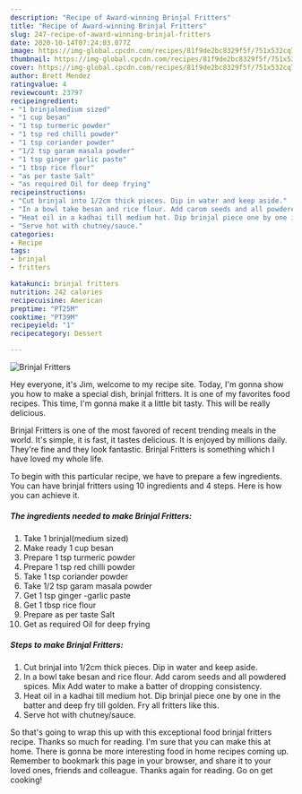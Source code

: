 ```yaml
---
description: "Recipe of Award-winning Brinjal Fritters"
title: "Recipe of Award-winning Brinjal Fritters"
slug: 247-recipe-of-award-winning-brinjal-fritters
date: 2020-10-14T07:24:03.077Z
image: https://img-global.cpcdn.com/recipes/81f9de2bc8329f5f/751x532cq70/brinjal-fritters-recipe-main-photo.jpg
thumbnail: https://img-global.cpcdn.com/recipes/81f9de2bc8329f5f/751x532cq70/brinjal-fritters-recipe-main-photo.jpg
cover: https://img-global.cpcdn.com/recipes/81f9de2bc8329f5f/751x532cq70/brinjal-fritters-recipe-main-photo.jpg
author: Brett Mendez
ratingvalue: 4
reviewcount: 23797
recipeingredient:
- "1 brinjalmedium sized"
- "1 cup besan"
- "1 tsp turmeric powder"
- "1 tsp red chilli powder"
- "1 tsp coriander powder"
- "1/2 tsp garam masala powder"
- "1 tsp ginger garlic paste"
- "1 tbsp rice flour"
- "as per taste Salt"
- "as required Oil for deep frying"
recipeinstructions:
- "Cut brinjal into 1/2cm thick pieces. Dip in water and keep aside."
- "In a bowl take besan and rice flour. Add carom seeds and all powdered spices. Mix Add water to make a batter of dropping consistency."
- "Heat oil in a kadhai till medium hot. Dip brinjal piece one by one in the batter and deep fry till golden. Fry all fritters like this."
- "Serve hot with chutney/sauce."
categories:
- Recipe
tags:
- brinjal
- fritters

katakunci: brinjal fritters 
nutrition: 242 calories
recipecuisine: American
preptime: "PT25M"
cooktime: "PT39M"
recipeyield: "1"
recipecategory: Dessert

---
```



![Brinjal Fritters](https://img-global.cpcdn.com/recipes/81f9de2bc8329f5f/751x532cq70/brinjal-fritters-recipe-main-photo.jpg)

Hey everyone, it's Jim, welcome to my recipe site. Today, I'm gonna show you how to make a special dish, brinjal fritters. It is one of my favorites food recipes. This time, I'm gonna make it a little bit tasty. This will be really delicious.



Brinjal Fritters is one of the most favored of recent trending meals in the world. It's simple, it is fast, it tastes delicious. It is enjoyed by millions daily. They're fine and they look fantastic. Brinjal Fritters is something which I have loved my whole life.


To begin with this particular recipe, we have to prepare a few ingredients. You can have brinjal fritters using 10 ingredients and 4 steps. Here is how you can achieve it.

<!--inarticleads1-->

##### The ingredients needed to make Brinjal Fritters:

1. Take 1 brinjal(medium sized)
1. Make ready 1 cup besan
1. Prepare 1 tsp turmeric powder
1. Prepare 1 tsp red chilli powder
1. Take 1 tsp coriander powder
1. Take 1/2 tsp garam masala powder
1. Get 1 tsp ginger -garlic paste
1. Get 1 tbsp rice flour
1. Prepare as per taste Salt
1. Get as required Oil for deep frying




<!--inarticleads2-->

##### Steps to make Brinjal Fritters:

1. Cut brinjal into 1/2cm thick pieces. Dip in water and keep aside.
1. In a bowl take besan and rice flour. Add carom seeds and all powdered spices. Mix Add water to make a batter of dropping consistency.
1. Heat oil in a kadhai till medium hot. Dip brinjal piece one by one in the batter and deep fry till golden. Fry all fritters like this.
1. Serve hot with chutney/sauce.




So that's going to wrap this up with this exceptional food brinjal fritters recipe. Thanks so much for reading. I'm sure that you can make this at home. There is gonna be more interesting food in home recipes coming up. Remember to bookmark this page in your browser, and share it to your loved ones, friends and colleague. Thanks again for reading. Go on get cooking!

